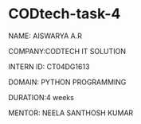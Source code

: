 # CODtech-task-4
NAME: AISWARYA A.R

COMPANY:CODTECH IT SOLUTION 

INTERN ID: CT04DG1613

DOMAIN: PYTHON PROGRAMMING 

DURATION:4 weeks

MENTOR: NEELA SANTHOSH KUMAR
